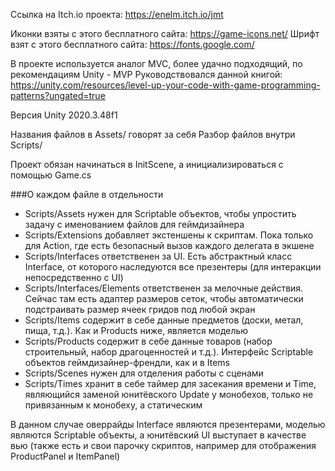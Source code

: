 Ссылка на Itch.io проекта: https://enelm.itch.io/jmt

Иконки взяты с этого бесплатного сайта: https://game-icons.net/
Шрифт взят с этого бесплатного сайта: https://fonts.google.com/

В проекте используется аналог MVC, более удачно подходящий, по рекомендациям Unity - MVP
Руководствовался данной книгой: https://unity.com/resources/level-up-your-code-with-game-programming-patterns?ungated=true

Версия Unity 2020.3.48f1

Названия файлов в Assets/ говорят за себя
Разбор файлов внутри Scripts/

Проект обязан начинаться в InitScene, а инициализироваться с помощью Game.cs

###О каждом файле в отдельности
- Scripts/Assets нужен для Scriptable объектов, чтобы упростить задачу с именованием файлов для геймдизайнера
- Scripts/Extensions добавляет экстеншены к скриптам. Пока только для Action, где есть безопасный вызов каждого делегата в экшене
- Scripts/Interfaces ответственен за UI. Есть абстрактный класс Interface, от которого наследуются все презентеры (для интеракции непосредственно с UI)
- Scripts/Interfaces/Elements ответственен за мелочные действия. Сейчас там есть адаптер размеров сеток, чтобы автоматически подстраивать размер ячеек гридов под любой экран
- Scripts/Items содержит в себе данные предметов (доски, метал, пища, т.д.). Как и Products ниже, является моделью
- Scripts/Products содержит в себе данные товаров (набор строительный, набор драгоценностей и т.д.). Интерфейс Scriptable объектов геймдизайнер-френдли, как и в Items
- Scripts/Scenes нужен для отделения работы с сценами
- Scripts/Times хранит в себе таймер для засекания времени и Time, являющийся заменой юнитёвского Update у монобехов, только не привязанным к монобеху, а статическим

В данном случае оверрайды Interface являются презентерами, моделью являются Scriptable объекты, а юнитёвский UI выступает в качестве вью (также есть и свои парочку скриптов, например для отображения ProductPanel и ItemPanel)